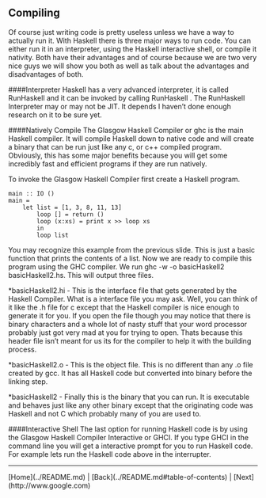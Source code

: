 Compiling
---------

Of course just writing code is pretty useless unless we have a way to actually run it. With Haskell there is three major ways to run code. You can either run it in an interpreter, using the Haskell interactive shell, or compile it nativity. Both have their advantages and of course because we are two very nice guys we will show you both as well as talk about the advantages and disadvantages of both. 

####Interpreter 
Haskell has a very advanced interpreter, it is called RunHaskell and it can be invoked by calling RunHaskell <file>. The RunHaskell Interpreter may or may not be JIT. It depends I haven’t done enough research on it to be sure yet. 

####Natively Compile
The Glasgow Haskell Compiler or ghc is the main Haskell compiler. It will compile Haskell down to native code and will create a binary that can be run just like any c, or c++ compiled program. Obviously, this has some major benefits because you will get some incredibly fast and efficient programs if they are run natively.  

To invoke the Glasgow Haskell Compiler first create a Haskell program.

    main :: IO ()
    main =
        let list = [1, 3, 8, 11, 13]
            loop [] = return ()
            loop (x:xs) = print x >> loop xs
            in
            loop list

You may recognize this example from the previous slide. This is just a basic function that prints the contents of a list. Now we are ready to compile this program using the GHC compiler. We run ghc -w -o basicHaskell2 basicHaskell2.hs. This will output three files. 

*basicHaskell2.hi - This is the interface file that gets generated by the Haskell Compiler. What is a interface file you may ask. Well, you can think of it like the .h file for c except that the Haskell compiler is nice enough to generate it for you. If you open the file though you may notice that there is binary characters and a whole lot of nasty stuff that your word processor probably just got very mad at you for trying to open. Thats because this header file isn’t meant for us its for the compiler to help it with the building process.  

*basicHaskell2.o - This is the object file. This is no different than any .o file created by gcc. It has all Haskell code but converted into binary before the linking step. 

*basicHaskell2 - Finally this is the binary that you can run. It is executable and behaves just like any other binary except that the originating code was Haskell and not C which probably many of you are used to. 

####Interactive Shell
The last option for running Haskell code is by using the Glasgow Haskell Compiler Interactive or GHCI. If you type GHCI in the command line you will get a interactive prompt for you to run Haskell code. For example lets run the Haskell code above in the interrupter. 

<!---
At the bottom of every page we need a next and previous button 
-->
<hr>
[Home](../README.md) | [Back](../README.md#table-of-contents) | [Next](http://www.google.com)

